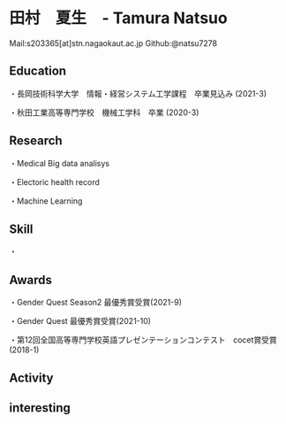 # 田村　夏生　- Tamura Natsuo

Mail:s203365[at]stn.nagaokaut.ac.jp
Github:@natsu7278

## Education
 ・長岡技術科学大学　情報・経営システム工学課程　卒業見込み (2021-3)
 
 ・秋田工業高等専門学校　機械工学科　卒業 (2020-3)
 
## Research
 ・Medical Big data analisys
 
 ・Electoric health record
 
 ・Machine Learning
 
## Skill
 ・
 
## Awards
 ・Gender Quest Season2 最優秀賞受賞(2021-9)
 
 ・Gender Quest  最優秀賞受賞(2021-10)
 
 ・第12回全国高等専門学校英語プレゼンテーションコンテスト　cocet賞受賞(2018-1)
 
## Activity

## interesting

